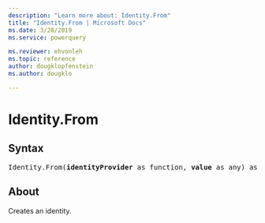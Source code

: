 ```yaml
---
description: "Learn more about: Identity.From"
title: "Identity.From | Microsoft Docs"
ms.date: 3/28/2019
ms.service: powerquery

ms.reviewer: ehvonleh
ms.topic: reference
author: dougklopfenstein
ms.author: dougklo

---
```

# Identity.From

## Syntax

<pre>
Identity.From(<b>identityProvider</b> as function, <b>value</b> as any) as record
</pre>

## About  

Creates an identity.
